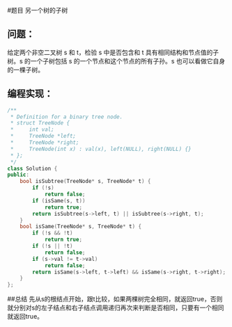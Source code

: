 #题目
另一个树的子树
## 问题： 
给定两个非空二叉树 s 和 t，检验 s 中是否包含和 t 具有相同结构和节点值的子树。s 的一个子树包括 s 的一个节点和这个节点的所有子孙。s 也可以看做它自身的一棵子树。
## 编程实现：
```C++
/**
 * Definition for a binary tree node.
 * struct TreeNode {
 *     int val;
 *     TreeNode *left;
 *     TreeNode *right;
 *     TreeNode(int x) : val(x), left(NULL), right(NULL) {}
 * };
 */
class Solution {
public:
    bool isSubtree(TreeNode* s, TreeNode* t) {
        if (!s)
            return false;
        if (isSame(s, t)) 
            return true;
        return isSubtree(s->left, t) || isSubtree(s->right, t);
    }
    bool isSame(TreeNode* s, TreeNode* t) {
        if (!s && !t) 
            return true;
        if (!s || !t) 
            return false;
        if (s->val != t->val) 
            return false;
        return isSame(s->left, t->left) && isSame(s->right, t->right);
    }
};
```
##总结
先从s的根结点开始，跟t比较，如果两棵树完全相同，就返回true，否则就分别对s的左子结点和右子结点调用递归再次来判断是否相同，只要有一个相同就返回true。